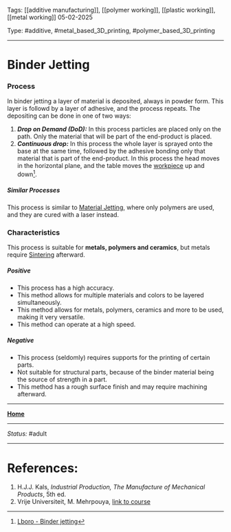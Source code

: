 Tags: [[additive manufacturing]], [[polymer working]], [[plastic working]], [[metal working]]
05-02-2025

Type: #additive, #metal_based_3D_printing, #polymer_based_3D_printing

---
# Binder Jetting
### Process
In binder jetting a layer of material is deposited, always in powder form. This layer is followd by a layer of adhesive, and the process repeats. The depositing can be done in one of two ways:
1. ___Drop on Demand (DoD):___ In this process particles are placed only on the path. Only the material that will be part of the end-product is placed.
2. ___Continuous drop:___ In this process the whole layer is sprayed onto the base at the same time, followed by the adhesive bonding only that material that is part of the end-product.
In this process the head moves in the horizontal plane, and the table moves the [workpiece](!%20Manufacturing%20Technologies%20Overview.md#Terms%20and%20Disambiguation) up and down[^bind1].
##### Similar Processes
This process is similar to [Material Jetting](Material%20Jetting.md), where only polymers are used, and they are cured with a laser instead.
### Characteristics
This process is suitable for __metals, polymers and ceramics__, but metals require [Sintering](Sintering.md) afterward. 
##### Positive
- This process has a high accuracy.
- This method allows for multiple materials and colors to be layered simultaneously.
- This method allows for metals, polymers, ceramics and more to be used, making it very versatile.
- This method can operate at a high speed.
##### Negative
- This process (seldomly) requires supports for the printing of certain parts.
- Not suitable for structural parts, because of the binder material being the source of strength in a part.
- This method has a rough surface finish and may require machining afterward.







---
__[Home](!%20Manufacturing%20Technologies%20Overview.md)__

---
_Status:_ #adult

---
# References:
[^bind1]: [Lboro - Binder jetting](https://www.lboro.ac.uk/research/amrg/about/the7categoriesofadditivemanufacturing/binderjetting/)
1. H.J.J. Kals, _Industrial Production, The Manufacture of Mechanical Products_, 5th ed.
2. Vrije Universiteit, M. Mehrpouya, [link to course](https://canvas.utwente.nl/courses/15351)